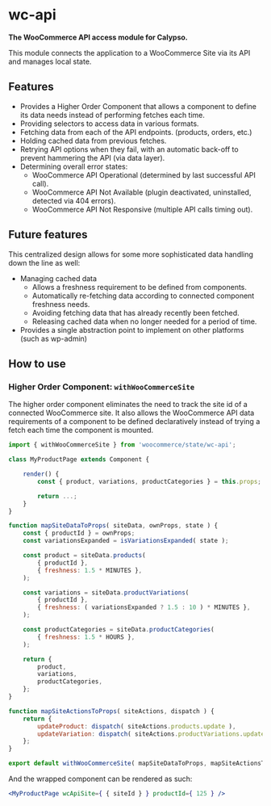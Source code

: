 wc-api
======

**The WooCommerce API access module for Calypso.**

This module connects the application to a WooCommerce Site via its API and manages local state.

## Features

* Provides a Higher Order Component that allows a component to define its data needs instead of performing fetches each time.
* Providing selectors to access data in various formats.
* Fetching data from each of the API endpoints. (products, orders, etc.)
* Holding cached data from previous fetches.
* Retrying API options when they fail, with an automatic back-off to prevent hammering the API (via data layer).
* Determining overall error states:
	- WooCommerce API Operational (determined by last successful API call).
	- WooCommerce API Not Available (plugin deactivated, uninstalled, detected via 404 errors).
	- WooCommerce API Not Responsive (multiple API calls timing out).

## Future features

This centralized design allows for some more sophisticated data handling down the line as well:

* Managing cached data
	- Allows a freshness requirement to be defined from components.
	- Automatically re-fetching data according to connected component freshness needs.
	- Avoiding fetching data that has already recently been fetched.
	- Releasing cached data when no longer needed for a period of time.
* Provides a single abstraction point to implement on other platforms (such as wp-admin)

## How to use

### Higher Order Component: `withWooCommerceSite`

The higher order component eliminates the need to track the site id of a connected WooCommerce site.
It also allows the WooCommerce API data requirements of a component to be defined declaratively instead
of trying a fetch each time the component is mounted.

```javascript
import { withWooCommerceSite } from 'woocommerce/state/wc-api';

class MyProductPage extends Component {

	render() {
		const { product, variations, productCategories } = this.props;

		return ...;
	}
}

function mapSiteDataToProps( siteData, ownProps, state ) {
	const { productId } = ownProps;
	const variationsExpanded = isVariationsExpanded( state );

	const product = siteData.products(
		{ productId },
		{ freshness: 1.5 * MINUTES },
	);

	const variations = siteData.productVariations(
		{ productId },
		{ freshness: ( variationsExpanded ? 1.5 : 10 ) * MINUTES },
	);

	const productCategories = siteData.productCategories(
		{ freshness: 1.5 * HOURS },
	);

	return {
		product,
		variations,
		productCategories,
	};
}

function mapSiteActionsToProps( siteActions, dispatch ) {
	return {
		updateProduct: dispatch( siteActions.products.update ),
		updateVariation: dispatch( siteActions.productVariations.update ),
	};
}

export default withWooCommerceSite( mapSiteDataToProps, mapSiteActionsToProps, MyProductPage );
```

And the wrapped component can be rendered as such:

```jsx
<MyProductPage wcApiSite={ { siteId } } productId={ 125 } />
```